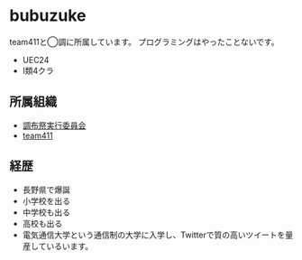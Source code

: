 # bubuzuke

team411と◯調に所属しています。
プログラミングはやったことないです。

- UEC24
- I類4クラ

## 所属組織
- [調布祭実行委員会](https://www.chofusai.jp)
- [team411](https://www.team411.jp)

## 経歴
- 長野県で爆誕
- 小学校を出る
- 中学校も出る
- 高校も出る
- 電気通信大学という通信制の大学に入学し、Twitterで質の高いツイートを量産しているいます。